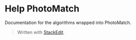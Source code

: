 ﻿# Help PhotoMatch

Documentation for the algorithms wrapped into PhotoMatch.


> Written with [StackEdit](https://stackedit.io/).
